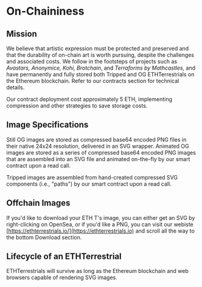 # On-Chaininess

## Mission

We believe that artistic expression must be protected and preserved and that the durability of on-chain art is worth pursuing, despite the challenges and associated costs. We follow in the footsteps of projects such as _Avastars, Anonymice, Kohi, Brotchain_, and _Terraforms by Mathcastles,_ and have permanently and fully stored both Tripped and OG ETHTerrestrials on the Ethereum blockchain. Refer to our contracts section for technical details.

Our contract deployment cost approximately 5 ETH, implementing compression and other strategies to save storage costs.

## Image Specifications

Still OG images are stored as compressed base64 encoded PNG files in their native 24x24 resolution, delivered in an SVG wrapper. Animated OG images are stored as a series of compressed base64 encoded PNG images that are assembled into an SVG file and animated on-the-fly by our smart contract upon a read call.&#x20;

Tripped images are assembled from hand-created compressed SVG components (i.e., "paths") by our smart contract upon a read call.&#x20;

## Offchain Images

If you'd like to download your ETH T's image, you can either get an SVG by right-clicking on OpenSea, or if you'd like a PNG, you can visit our webiste [https://ethterrestrials.io/](https://ethterrestrials.io) and scroll all the way to the bottom Download section.

## Lifecycle of an ETHTerrestrial

ETHTerrestrials will survive as long as the Ethereum blockchain and web browsers capable of rendering SVG images.&#x20;
